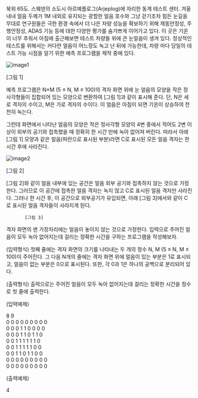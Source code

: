 
북위 65도. 스웨덴의 소도시 아르예플로그(Arjeplog)에 자리한 동계 테스트 센터.
겨울 내내 얼음 두께가 1M 내외로 유지되는 광할한 얼음 호수와 그냥 걷기조차 힘든 눈길을 무대로 
연구원들은 극한 환경 속에서 더 나은 차량 성능을 확보하기 위해 
제동안정성, 주행안정성, ADAS 기능 등에 대한 다양한 평가를 숨가쁘게 이어가고 있다. 
이 곳은 기온이 너무 추워서 아침에 출근해보면 테스트 차량들 위에 큰 눈얼음이 생겨 있다. 
정상적인 테스트를 위해서는 커다란 얼음이 어느정도 녹고 난 뒤에 가능한데, 
차량 마다 당일의 테스트 가능 시점을 알기 위한 예측 프로그램을 제작 중에 있다. 

![image1](https://www.softeer.ai/upload/2021/09/20210908_185703938_53293.jpeg)
           
[그림 1]

예측 프로그램은 N×M (5 ≤ N, M ≤ 100)의 격자 화면 위에 
눈 얼음의 모양을 작은 정사각형들이 집합되어 있는 모양으로 변환하여
[그림 1]과 같이 표시해 준다. 
단, N은 세로 격자의 수이고, M은 가로 격자의 수이다.
이 얼음은 아침이 되면 기온이 상승하여 천천히 녹는다. 

그런데 화면에서 나타난 얼음의 모양은 작은 정사각형 모양의 4변 중에서 
적어도 2변 이상이 외부의 공기와 접촉했을 때 정확히 한 시간 만에 녹아 없어져 버린다. 
따라서 아래 [그림 1] 모양과 같은 얼음(파란으로 표시된 부분)라면 
C로 표시된 모든 얼음 격자는 한 시간 후에 사라진다.

![image2](https://www.softeer.ai/upload/2021/09/20210908_185744179_67764.jpeg)
           
[그림 2]

[그림 2]와 같이 얼음 내부에 있는 공간은 얼음 외부 공기와 접촉하지 않는 것으로 가정한다.
그러므로 이 공간에 접촉한 얼음 격자는 녹지 않고 C로 표시된 얼음 격자만 사라진다. 
그러나 한 시간 후, 이 공간으로 외부공기가 유입되면, 
아래 [그림 3]에서와 같이 C로 표시된 얼음 격자들이 사라지게 된다.


           [그림 3]

격자 화면의 맨 가장자리에는 얼음이 놓이지 않는 것으로 가정한다. 
입력으로 주어진 얼음이 모두 녹아 없어지는데 걸리는 정확한 시간을 구하는 프로그램을 작성해보자.

(입력형식)
첫째 줄에는 격자 화면의 크기를 나타내는 두 개의 정수 N, M (5 ≤ N, M ≤ 100)이 주어진다. 
그 다음 N개의 줄에는 격자 화면 위에 얼음이 있는 부분은 1로 표시되고, 
얼음이 없는 부분은 0으로 표시된다. 
또한, 각 0과 1은 하나의 공백으로 분리되어 있다.

(출력형식)
출력으로는 주어진 얼음이 모두 녹아 없어지는데 걸리는 정확한 시간을 정수로 첫 줄에 출력한다.

(입력예제)

8 9 <br>
0 0 0 0 0 0 0 0 0 <br>
0 0 0 1 1 0 0 0 0<br>
0 0 0 1 1 0 1 1 0<br>
0 0 1 1 1 1 1 1 0<br>
0 0 1 1 1 1 1 0 0<br>
0 0 1 1 0 1 1 0 0<br>
0 0 0 0 0 0 0 0 0<br>
0 0 0 0 0 0 0 0 0<br>

(출력예제)

4
